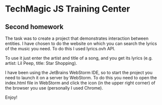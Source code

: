 # TechMagic JS Training Center
## Second homework

The task was to create a project that demonstrates interaction between entities. I have chosen to do the website on which you can search the lyrics of the music you need. To do this I used lyrics.ovh API.

To use it just enter the artist and title of a song, and you get its lyrics (e.g. artist: Lil Peep, title: Star Shopping).

I have been using the JetBrains WebStorm IDE, so to start the project you need to launch it on a server by WebStorm. To do this you need to open the index.html file in WebStorm and click the icon (in the upper right corner) of the browser you use (personally I used Chrome).

Enjoy!